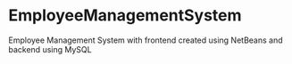 # EmployeeManagementSystem
Employee Management System with frontend created using NetBeans and backend using MySQL
